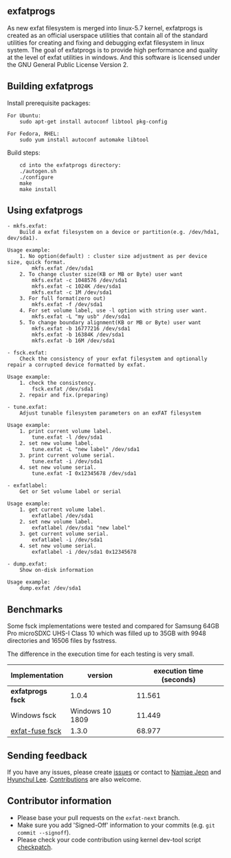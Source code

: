 
## exfatprogs
As new exfat filesystem is merged into linux-5.7 kernel, exfatprogs is
created as an official userspace utilities that contain all of the standard
utilities for creating and fixing and debugging exfat filesystem in linux
system. The goal of exfatprogs is to provide high performance and quality
at the level of exfat utilities in windows. And this software is licensed
under the GNU General Public License Version 2.

## Building exfatprogs
Install prerequisite packages:
```
For Ubuntu:
    sudo apt-get install autoconf libtool pkg-config

For Fedora, RHEL:
    sudo yum install autoconf automake libtool
```

Build steps:
```
    cd into the exfatprogs directory:
    ./autogen.sh
    ./configure
    make
    make install
```

## Using exfatprogs
```
- mkfs.exfat:
    Build a exfat filesystem on a device or partition(e.g. /dev/hda1, dev/sda1).

Usage example:
    1. No option(default) : cluster size adjustment as per device size, quick format.
        mkfs.exfat /dev/sda1
    2. To change cluster size(KB or MB or Byte) user want
        mkfs.exfat -c 1048576 /dev/sda1
        mkfs.exfat -c 1024K /dev/sda1
        mkfs.exfat -c 1M /dev/sda1
    3. For full format(zero out)
        mkfs.exfat -f /dev/sda1
    4. For set volume label, use -l option with string user want.
        mkfs.exfat -L "my usb" /dev/sda1
    5. To change boundary alignment(KB or MB or Byte) user want
        mkfs.exfat -b 16777216 /dev/sda1
        mkfs.exfat -b 16384K /dev/sda1
        mkfs.exfat -b 16M /dev/sda1

- fsck.exfat:
    Check the consistency of your exfat filesystem and optionally repair a corrupted device formatted by exfat.

Usage example:
    1. check the consistency.
        fsck.exfat /dev/sda1
    2. repair and fix.(preparing)

- tune.exfat:
    Adjust tunable filesystem parameters on an exFAT filesystem

Usage example:
    1. print current volume label.
        tune.exfat -l /dev/sda1
    2. set new volume label.
        tune.exfat -L "new label" /dev/sda1
    3. print current volume serial.
        tune.exfat -i /dev/sda1
    4. set new volume serial.
        tune.exfat -I 0x12345678 /dev/sda1

- exfatlabel:
    Get or Set volume label or serial

Usage example:
    1. get current volume label.
        exfatlabel /dev/sda1
    2. set new volume label.
        exfatlabel /dev/sda1 "new label"
    3. get current volume serial.
        exfatlabel -i /dev/sda1
    4. set new volume serial.
        exfatlabel -i /dev/sda1 0x12345678

- dump.exfat:
    Show on-disk information

Usage example:
    dump.exfat /dev/sda1

```

## Benchmarks

Some fsck implementations were tested and compared for Samsung 64GB Pro
microSDXC UHS-I Class 10 which was filled up to 35GB with 9948 directories
and 16506 files by fsstress.

The difference in the execution time for each testing is very small.


| Implementation       | version         | execution time (seconds) |
|----------------------|-----------------|--------------------------|
| **exfatprogs fsck**  | 1.0.4           | 11.561                   |
| Windows fsck         | Windows 10 1809 | 11.449                   |
| [exfat-fuse fsck]    | 1.3.0           | 68.977                   |

[exfat-fuse fsck]: https://github.com/relan/exfat

## Sending feedback
If you have any issues, please create [issues][1] or contact to [Namjae Jeon](mailto:linkinjeon@kernel.org) and
[Hyunchul Lee](mailto:hyc.lee@gmail.com).
[Contributions][2] are also welcome.

[1]: https://github.com/exfatprogs/exfatprogs/issues
[2]: https://github.com/exfatprogs/exfatprogs/pulls

## Contributor information
* Please base your pull requests on the `exfat-next` branch.
* Make sure you add 'Signed-Off' information to your commits (e.g. `git commit --signoff`).
* Please check your code contribution using kernel dev-tool script [checkpatch](https://docs.kernel.org/dev-tools/checkpatch.html).
